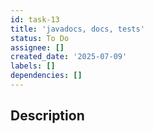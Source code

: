 ```yaml
---
id: task-13
title: 'javadocs, docs, tests'
status: To Do
assignee: []
created_date: '2025-07-09'
labels: []
dependencies: []
---
```


## Description
